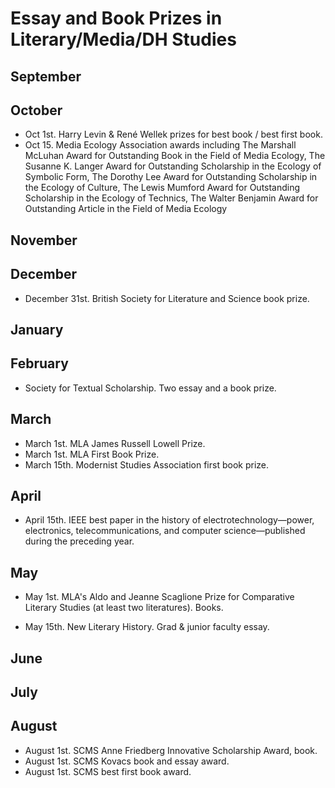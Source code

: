 # Essay and Book Prizes in Literary/Media/DH Studies

## September
## October

- Oct 1st. Harry Levin & René Wellek prizes for best book / best first book.
- Oct 15. Media Ecology Association awards including The Marshall McLuhan Award for Outstanding Book in the Field of Media Ecology, The Susanne K. Langer Award for Outstanding Scholarship in the Ecology of Symbolic Form, The Dorothy Lee Award for Outstanding Scholarship in the Ecology of Culture, The Lewis Mumford Award for Outstanding Scholarship in the Ecology of Technics, The Walter Benjamin Award for Outstanding Article in the Field of Media Ecology

## November
## December

- December 31st. British Society for Literature and Science book prize.

## January
## February

- Society for Textual Scholarship. Two essay and a book prize.

## March

- March 1st. MLA James Russell Lowell Prize.
- March 1st. MLA First Book Prize.
- March 15th. Modernist Studies Association first book prize.

## April

- April 15th. IEEE best paper in the history of electrotechnology—power,
  electronics, telecommunications, and computer science—published during the
preceding year.

## May

- May 1st. MLA's Aldo and Jeanne Scaglione Prize for Comparative Literary
  Studies (at least two literatures). Books.

- May 15th. New Literary History. Grad & junior faculty essay.

## June
## July
## August

- August 1st. SCMS Anne Friedberg Innovative Scholarship Award, book.
- August 1st. SCMS Kovacs book and essay award.
- August 1st. SCMS best first book award.
